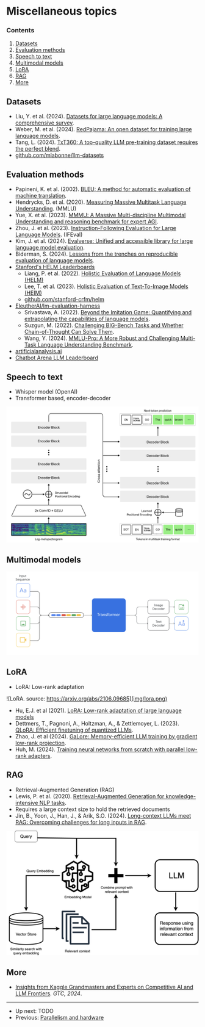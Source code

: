 # Miscellaneous topics


### Contents

1.  [Datasets](#datasets)
2.  [Evaluation methods](#evaluation-methods)
3.  [Speech to text](#speech-to-text)
4.  [Multimodal models](#multimodal-models)
5.  [LoRA](#lora)
6.  [RAG](#rag)
7.  [More](#more)


## Datasets

-   Liu, Y. et al. (2024). [Datasets for large language models: A comprehensive survey](https://arxiv.org/abs/2402.18041).
-   Weber, M. et al. (2024). [RedPajama: An open dataset for training large language models](https://arxiv.org/abs/2411.12372).
-   Tang, L. (2024). [TxT360: A top-quality LLM pre-training dataset requires the perfect blend](https://huggingface.co/spaces/LLM360/TxT360).
-   [github.com/mlabonne/llm-datasets](https://github.com/mlabonne/llm-datasets)


## Evaluation methods

-   Papineni, K. et al. (2002). [BLEU: A method for automatic evaluation of machine translation](https://aclanthology.org/P02-1040).
-   Hendrycks, D. et al. (2020). [Measuring Massive Multitask Language Understanding](https://arxiv.org/abs/2009.03300). (MMLU)
-   Yue, X. et al. (2023).  [MMMU: A Massive Multi-discipline Multimodal Understanding and reasoning benchmark for expert AGI](https://arxiv.org/abs/2311.16502).
-   Zhou, J. et al. (2023). [Instruction-Following Evaluation for Large Language Models](https://arxiv.org/abs/2311.07911). (IFEval)
-   Kim, J. et al. (2024). [Evalverse: Unified and accessible library for large language model evaluation](https://arxiv.org/abs/2404.00943).
-   Biderman, S. (2024). [Lessons from the trenches on reproducible evaluation of language models](https://arxiv.org/abs/2405.14782).
-   [Stanford's HELM Leaderboards](https://crfm.stanford.edu/helm/)
    -   Liang, P. et al. (2022). [Holistic Evaluation of Language Models (HELM)](https://arxiv.org/abs/2211.09110)
    -   Lee, T. et al. (2023). [Holistic Evaluation of Text-To-Image Models (HEIM)](https://arxiv.org/abs/2311.04287)
    -   [github.com/stanford-crfm/helm](https://github.com/stanford-crfm/helm)
-   [EleutherAI/lm-evaluation-harness](https://github.com/EleutherAI/lm-evaluation-harness)
    -   Srivastava, A. (2022). [Beyond the Imitation Game: Quantifying and extrapolating the capabilities of language models](https://arxiv.org/abs/2206.04615).
    -   Suzgun, M. (2022). [Challenging BIG-Bench Tasks and Whether Chain-of-Thought Can Solve Them](https://arxiv.org/abs/2210.09261).
    -   Wang, Y. (2024). [MMLU-Pro: A More Robust and Challenging Multi-Task Language Understanding Benchmark](https://arxiv.org/abs/2406.01574).
-   [artificialanalysis.ai](https://artificialanalysis.ai)
-   [Chatbot Arena LLM Leaderboard](https://lmarena.ai)


## Speech to text

-   Whisper model (OpenAI)
-   Transformer based, encoder-decoder

![Whisper model (source: [openai](https://openai.com/research/whisper)).](img/whisper.png)


## Multimodal models

![Figure from [Gemini](https://storage.googleapis.com/deepmind-media/gemini/gemini_1_report.pdf).](img/gemini-multimodal.png)


## LoRA

-    LoRA: Low-rank adaptation

![LoRA. source: https://arxiv.org/abs/2106.09685](img/lora.png)

-   Hu, E.J. et al (2021). [LoRA: Low-rank adaptation of large language models](https://arxiv.org/abs/2106.09685)
-   Dettmers, T., Pagnoni, A., Holtzman, A., & Zettlemoyer, L. (2023). [QLoRA: Efficient finetuning of quantized LLMs](https://arxiv.org/abs/2305.14314).
-   Zhao, J. et al (2024). [GaLore: Memory-efficient LLM training by gradient low-rank projection](https://arxiv.org/abs/2403.03507).
-   Huh, M. (2024). [Training neural networks from scratch with parallel low-rank adapters](https://arxiv.org/abs/2402.16828).


## RAG

-   Retrieval-Augmented Generation (RAG)
-   Lewis, P. et al. (2020). [Retrieval-Augmented Generation for knowledge-intensive NLP tasks](https://proceedings.neurips.cc/paper/2020/file/6b493230205f780e1bc26945df7481e5-Paper.pdf).
-   Requires a large context size to hold the retrieved documents
-   Jin, B., Yoon, J., Han, J., & Arik, S.O. (2024). [Long-context LLMs meet RAG: Overcoming challenges for long inputs in RAG](https://arxiv.org/abs/2410.05983).

![RAG explained.](img/rag-explained-clarifai.png)


## More

-   [Insights from Kaggle Grandmasters and Experts on Competitive AI and LLM Frontiers](https://www.youtube.com/watch?v=k2EcIX0HgzA). *GTC, 2024*.


--------

-   Up next: TODO
-   Previous: [Parallelism and hardware](parallelism-and-hw.md)

